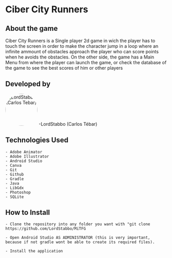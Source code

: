 # Ciber City Runners

## About the game
Ciber City Runners is a Single player 2d game in wich the player has to touch the screen in order to make the character jump in a loop where an infinite ammount of obstacles approach the player who can score points when he avoids the obstacles. 
On the other side, the game has a Main Menu from where the player can launch the game, or check the database of the game to see the best scores of him or other players 

## Developed by

<img src="https://github.com/LordStabbo.png" alt="LordStabbo (Carlos Tebar)" width="100" style="border-radius: 50%">
    -LordStabbo (Carlos Tébar)

## Technologies Used

    - Adobe Animator
    - Adobe Illustrator
    - Android Studio
    - Canva
    - Git
    - Github
    - Gradle
    - Java
    - LibGdx
    - Photoshop
    - SQLite

## How to Install

    - Clone the repository into any folder you want with "git clone https://github.com/LordStabbo/MiTFG

    - Open Android Studio AS ADMINISTRATOR (this is very important, because if not gradle wont be able to create its required files).

    - Install the application 